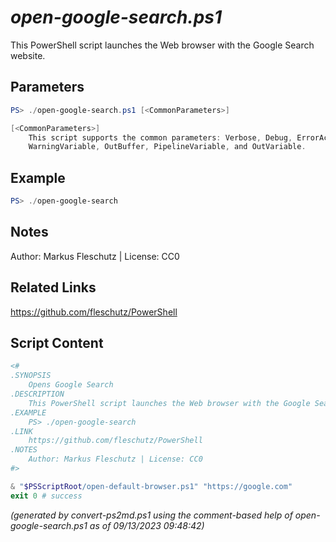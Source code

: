 *open-google-search.ps1*
================

This PowerShell script launches the Web browser with the Google Search website.

Parameters
----------
```powershell
PS> ./open-google-search.ps1 [<CommonParameters>]

[<CommonParameters>]
    This script supports the common parameters: Verbose, Debug, ErrorAction, ErrorVariable, WarningAction, 
    WarningVariable, OutBuffer, PipelineVariable, and OutVariable.
```

Example
-------
```powershell
PS> ./open-google-search

```

Notes
-----
Author: Markus Fleschutz | License: CC0

Related Links
-------------
https://github.com/fleschutz/PowerShell

Script Content
--------------
```powershell
<#
.SYNOPSIS
	Opens Google Search
.DESCRIPTION
	This PowerShell script launches the Web browser with the Google Search website.
.EXAMPLE
	PS> ./open-google-search
.LINK
	https://github.com/fleschutz/PowerShell
.NOTES
	Author: Markus Fleschutz | License: CC0
#>

& "$PSScriptRoot/open-default-browser.ps1" "https://google.com"
exit 0 # success
```

*(generated by convert-ps2md.ps1 using the comment-based help of open-google-search.ps1 as of 09/13/2023 09:48:42)*
